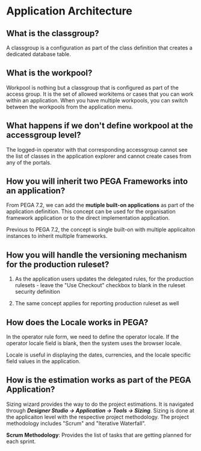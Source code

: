 # Application Architecture

## What is the classgroup?

A classgroup is a configuration as part of the class definition that creates a dedicated database table. 


## What is the workpool?

Workpool is nothing but a classgroup that is configured as part of the access group. It is the set of allowed workitems or cases that you can work within an application. When you have multiple workpools, you can switch between the workpools from the application menu.

## What happens if we don't define workpool at the accessgroup level?

The logged-in operator with that corresponding accessgroup cannot see the list of classes in the application explorer and cannot create cases from any of the portals. 

## How you will inherit two PEGA Frameworks into an application?

From PEGA 7.2, we can add the __mutiple built-on applications__ as part of the application definition. This concept can be used for the organisation framework application or to the direct implementation application.

Previous to PEGA 7.2, the concept is single built-on with multiple applicaiton instances to inherit multiple frameworks.

## How you will handle the versioning mechanism for the production ruleset?

1. As the application users updates the delegated rules, for the production rulesets - leave the "Use Checkout" checkbox to blank in the ruleset security definition 

2. The same concept applies for reporting production ruleset as well

## How does the Locale works in PEGA?

In the operator rule form, we need to define the operator locale. If the operator locale field is blank, then the system uses the browser locale.

Locale is useful in displaying the dates, currencies, and the locale specific field values in the application. 

## How is the estimation works as part of the PEGA Application?

Sizing wizard provides the way to do the project estimations. It is navigated through ***Designer Studio -> Application -> Tools -> Sizing***. Sizing is done at the applicaiton level with the respective project methodology. The project methodology includes "Scrum" and "Iterative Waterfall". 

__Scrum Methodology__: Provides the list of tasks that are getting planned for each sprint.  